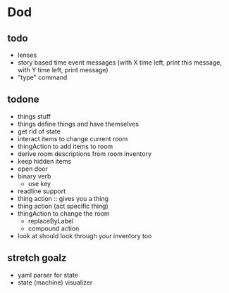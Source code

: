 # Dod

## todo
- lenses
- story based time event messages (with X time left, print this message, with Y time left, print message)
- "type" command

## todone
- things stuff
- things define things and have themselves
- get rid of state
- interact items to change current room
- thingAction to add items to room
- derive room descriptions from room inventory
 - keep hidden items
- open door
- binary verb
  - use key
- readline support
- thing action :: gives you a thing
- thing action (act specific thing)
- thingAction to change the room
  - replaceByLabel
  - compound action
- look at should look through your inventory too

## stretch goalz
- yaml parser for state
- state (machine) visualizer
